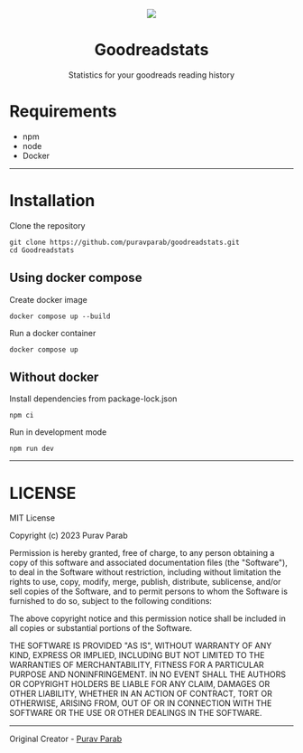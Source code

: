 <p align="center">
    <img src="https://github.com/puravparab/goodreadstats/blob/243eda3f3b0d523f0255059d93325e74558a8b14/public/favicon.ico"/>
</p>

<p align="center">
	<h1 align="center">
		Goodreadstats
	</h1>
	<p align="center">
	    Statistics for your goodreads reading history
	</p
</p>

# Requirements

- npm
- node
- Docker

---

# Installation

Clone the repository
```
git clone https://github.com/puravparab/goodreadstats.git
cd Goodreadstats
```
## Using docker compose
Create docker image
```
docker compose up --build
```

Run a docker container
```
docker compose up
```
## Without docker
Install dependencies from package-lock.json
```
npm ci
```
Run in development mode
```
npm run dev
```

---

# LICENSE

MIT License

Copyright (c) 2023 Purav Parab

Permission is hereby granted, free of charge, to any person obtaining a copy
of this software and associated documentation files (the "Software"), to deal
in the Software without restriction, including without limitation the rights
to use, copy, modify, merge, publish, distribute, sublicense, and/or sell
copies of the Software, and to permit persons to whom the Software is
furnished to do so, subject to the following conditions:

The above copyright notice and this permission notice shall be included in all
copies or substantial portions of the Software.

THE SOFTWARE IS PROVIDED "AS IS", WITHOUT WARRANTY OF ANY KIND, EXPRESS OR
IMPLIED, INCLUDING BUT NOT LIMITED TO THE WARRANTIES OF MERCHANTABILITY,
FITNESS FOR A PARTICULAR PURPOSE AND NONINFRINGEMENT. IN NO EVENT SHALL THE
AUTHORS OR COPYRIGHT HOLDERS BE LIABLE FOR ANY CLAIM, DAMAGES OR OTHER
LIABILITY, WHETHER IN AN ACTION OF CONTRACT, TORT OR OTHERWISE, ARISING FROM,
OUT OF OR IN CONNECTION WITH THE SOFTWARE OR THE USE OR OTHER DEALINGS IN THE
SOFTWARE.

---

Original Creator - [Purav Parab](https://github.com/puravparab)